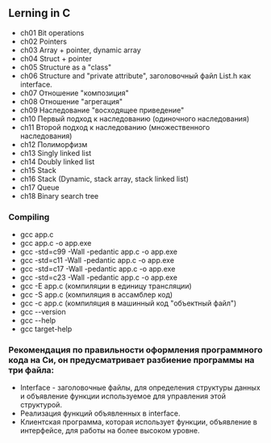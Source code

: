 
## Lerning in C

- ch01 Bit operations
- ch02 Pointers
- ch03 Array + pointer, dynamic array
- ch04 Struct + pointer
- ch05 Structure as a "class"
- ch06 Structure and "private attribute", заголовочный файл List.h как interface.
- ch07 Отношение "композиция"
- ch08 Отношение "aгрегация"
- ch09 Наследование	"восходящее приведение"
- ch10 Первый подход к наследованию (одиночного наследования) 
- ch11 Второй подход к наследованию (множественного наследования)
- ch12 Полиморфизм
- ch13 Singly linked list
- ch14 Doubly linked list
- ch15 Stack
- ch16 Stack (Dynamic, stack array, stack linked list)
- ch17 Queue
- ch18 Binary search tree


### Compiling

- gcc app.c
- gcc app.c -o app.exe
- gcc -std=c99 -Wall -pedantic app.c -o app.exe
- gcc -std=c11 -Wall -pedantic app.c -o app.exe
- gcc -std=c17 -Wall -pedantic app.c -o app.exe
- gcc -std=c23 -Wall -pedantic app.c -o app.exe
- gcc -E app.c (компиляции в единицу трансляции)
- gcc -S app.c (компиляция в асcамблер код)
- gcc -c app.c (компиляция в машинный код "объектный файл")
- gcc --version
- gcc --help
- gcc target-help

### Рекомендация по правильности оформления программного кода на Cи, он предусматривает разбиение программы на три файла: 
- Interface - заголовочные файлы, для определения структуры данных и объявление функции используемое для управления этой структурой.
- Реализация функций объявленных в interface.
- Клиентская программа, которая использует функции, объявление в интерфейсе, для работы на более высоком уровне. 